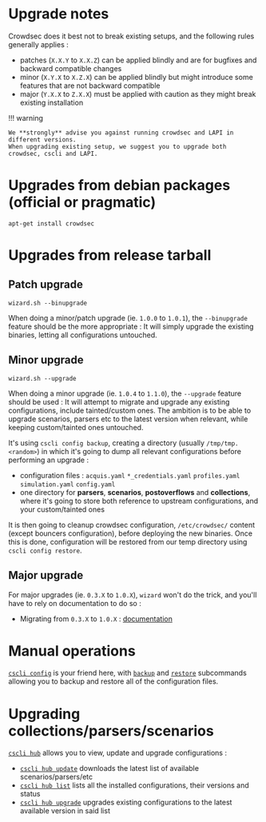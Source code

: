 # Upgrade notes

Crowdsec does it best not to break existing setups, and the following rules generally applies :

 - patches (`X.X.Y` to `X.X.Z`) can be applied blindly and are for bugfixes and backward compatible changes
 - minor (`X.Y.X` to `X.Z.X`) can be applied blindly but might introduce some features that are not backward compatible
 - major (`Y.X.X` to `Z.X.X`) must be applied with caution as they might break existing installation


!!! warning

    We **strongly** advise you against running crowdsec and LAPI in different versions.
    When upgrading existing setup, we suggest you to upgrade both crowdsec, cscli and LAPI.

# Upgrades from debian packages (official or pragmatic)

`apt-get install crowdsec`

# Upgrades from release tarball

## Patch upgrade

`wizard.sh --binupgrade`

When doing a minor/patch upgrade (ie. `1.0.0` to `1.0.1`), the `--binupgrade` feature should be the more appropriate : It will simply upgrade the existing binaries, letting all configurations untouched.

## Minor upgrade

`wizard.sh --upgrade`

When doing a minor upgrade (ie. `1.0.4` to `1.1.0`), the `--upgrade` feature should be used : It will attempt to migrate and upgrade any existing configurations, include tainted/custom ones. The ambition is to be able to upgrade scenarios, parsers etc to the latest version when relevant, while keeping custom/tainted ones untouched.

It's using `cscli config backup`, creating a directory (usually `/tmp/tmp.<random>`) in which it's going to dump all relevant configurations before performing an upgrade :

 - configuration files : `acquis.yaml` `*_credentials.yaml` `profiles.yaml` `simulation.yaml` `config.yaml`
 - one directory for **parsers**, **scenarios**, **postoverflows** and **collections**, where it's going to store both reference to upstream configurations, and your custom/tainted ones

It is then going to cleanup crowdsec configuration, `/etc/crowdsec/` content (except bouncers configuration), before deploying the new binaries. Once this is done, configuration will be restored from our temp directory using `cscli config restore`.


## Major upgrade

For major upgrades (ie. `0.3.X` to `1.0.X`), `wizard` won't do the trick, and you'll have to rely on documentation to do so :

 - Migrating from `0.3.X` to `1.0.X` :  [documentation](Crowdsec/v1/migration/)


# Manual operations

[`cscli config`](/Crowdsec/v1/cscli/cscli_config/) is your friend here, with [`backup`](/Crowdsec/v1/cscli/cscli_config_backup/) and [`restore`](/Crowdsec/v1/cscli/cscli_config_backup/) subcommands allowing you to backup and restore all of the configuration files.


# Upgrading collections/parsers/scenarios

[`cscli hub`](/Crowdsec/v1/cscli/cscli_hub/) allows you to view, update and upgrade configurations :

 - [`cscli hub update`](/Crowdsec/v1/cscli/cscli_hub_update/) downloads the latest list of available scenarios/parsers/etc
 - [`cscli hub list`](/Crowdsec/v1/cscli/cscli_hub_list/) lists all the installed configurations, their versions and status
 - [`cscli hub upgrade`](/Crowdsec/v1/cscli/cscli_hub_upgrade/) upgrades existing configurations to the latest available version in said list
